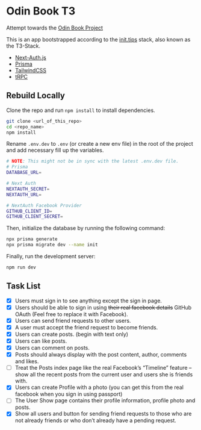 # Odin Book T3

Attempt towards the [Odin Book Project](https://www.theodinproject.com/lessons/nodejs-odin-book)

This is an app bootstrapped according to the [init.tips](https://init.tips) stack, also known as the T3-Stack.

- [Next-Auth.js](https://next-auth.js.org)
- [Prisma](https://prisma.io)
- [TailwindCSS](https://tailwindcss.com)
- [tRPC](https://trpc.io)

## Rebuild Locally

Clone the repo and run `npm install` to install dependencies.

```bash
git clone <url_of_this_repo>
cd <repo_name>
npm install
```

Rename `.env.dev` to `.env` (or create a new env file) in the root of the project and add necessary fill up the variables. 

```bash
# NOTE: This might not be in sync with the latest .env.dev file.
# Prisma
DATABASE_URL=

# Next Auth
NEXTAUTH_SECRET=
NEXTAUTH_URL=

# NextAuth Facebook Provider
GITHUB_CLIENT_ID=
GITHUB_CLIENT_SECRET=
```

Then, initialize the database by running the following command:

```bash
npx prisma generate
npx prisma migrate dev --name init
```

Finally, run the development server:

```bash
npm run dev
```

## Task List

- [x]  Users must sign in to see anything except the sign in page.
- [x]  Users should be able to sign in using ~~their real facebook details~~ GitHub OAuth (Feel free to replace it with Facebook).
- [x]  Users can send friend requests to other users.
- [x]  A user must accept the friend request to become friends.
- [x]  Users can create posts. (begin with text only)
- [x]  Users can like posts.
- [x]  Users can comment on posts.
- [x]  Posts should always display with the post content, author, comments and likes.
- [ ]  Treat the Posts index page like the real Facebook’s “Timeline” feature – show all the recent posts from the current user and users she is friends with.
- [x]  Users can create Profile with a photo (you can get this from the real facebook when you sign in using passport)
- [ ]  The User Show page contains their profile information, profile photo and posts.
- [x]  Show all users and button for sending friend requests to those who are not already friends or who don’t already have a pending request.